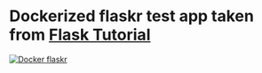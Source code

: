 # Dockerized flaskr test app taken from [Flask Tutorial](https://flask.palletsprojects.com/en/1.1.x/tutorial/)

[![Docker flaskr](https://github.com/amatmv/test-github-actions/actions/workflows/flaskr.yml/badge.svg?branch=master)](https://github.com/amatmv/test-github-actions/actions/workflows/flaskr.yml)
